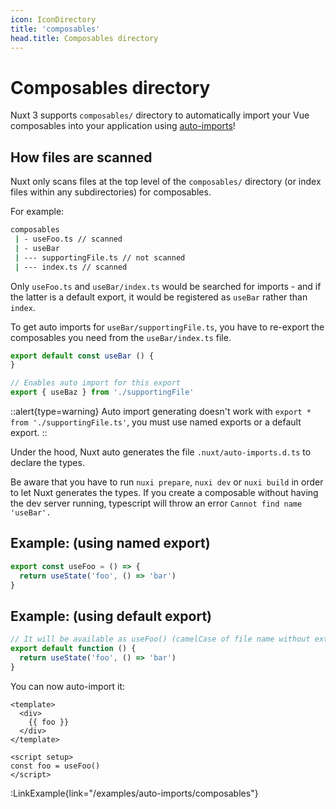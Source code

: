 ```yaml
---
icon: IconDirectory
title: 'composables'
head.title: Composables directory
---
```


# Composables directory

Nuxt 3 supports `composables/` directory to automatically import your Vue composables into your application using [auto-imports](/guide/concepts/auto-imports)!

## How files are scanned

Nuxt only scans files at the top level of the `composables/` directory (or index files within any subdirectories) for composables.

For example:

```bash
composables
 | - useFoo.ts // scanned
 | - useBar
 | --- supportingFile.ts // not scanned
 | --- index.ts // scanned
```

Only `useFoo.ts` and `useBar/index.ts` would be searched for imports - and if the latter is a default export, it would be registered as `useBar` rather than `index`.

To get auto imports for `useBar/supportingFile.ts`, you have to re-export the composables you need from the `useBar/index.ts` file.

```js [composables/useBar/index.ts]
export default const useBar () {
}

// Enables auto import for this export
export { useBaz } from './supportingFile'
```

::alert{type=warning}
Auto import generating doesn't work with `export * from './supportingFile.ts'`, you must use named exports or a default export.
::

Under the hood, Nuxt auto generates the file `.nuxt/auto-imports.d.ts` to declare the types.

Be aware that you have to run `nuxi prepare`, `nuxi dev` or `nuxi build` in order to let Nuxt generates the types. If you create a composable without having the dev server running, typescript will throw an error `Cannot find name 'useBar'.`

## Example: (using named export)

```js [composables/useFoo.ts]
export const useFoo = () => {
  return useState('foo', () => 'bar')
}
```

## Example: (using default export)

```js [composables/use-foo.ts or composables/useFoo.ts]
// It will be available as useFoo() (camelCase of file name without extension)
export default function () {
  return useState('foo', () => 'bar')
}
```

You can now auto-import it:

```vue [app.vue]
<template>
  <div>
    {{ foo }}
  </div>
</template>

<script setup>
const foo = useFoo()
</script>
```

:LinkExample{link="/examples/auto-imports/composables"}

